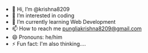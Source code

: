 - 👋 Hi, I’m @krishna8209
- 👀 I’m interested in coding
- 🌱 I’m currently learning Web Development
- 📫 How to reach me pungliakrishna8209@gmail.com
- 😄 Pronouns: he/him
- ⚡ Fun fact: I'm also thinking....

<!---
krishna8209/krishna8209 is a ✨ special ✨ repository because its `README.md` (this file) appears on your GitHub profile.
You can click the Preview link to take a look at your changes.
--->
